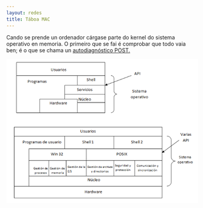 ```yaml
---
layout: redes
title: Táboa MAC
---
```


Cando se prende un ordenador cárgase parte do kernel do sistema operativo en memoria. O primeiro que se fai é comprobar que todo vaia ben; é o que se chama un [autodiagnóstico POST.]({{site.url}}/som/05autodiagnostico)



 <img align="right" alt="esquemas" src="/imaxes/unid.png">
